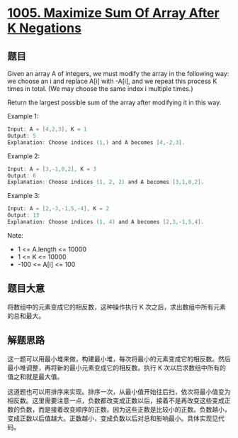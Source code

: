 # [1005. Maximize Sum Of Array After K Negations](https://leetcode.com/problems/maximize-sum-of-array-after-k-negations/)

## 题目

Given an array A of integers, we must modify the array in the following way: we choose an i and replace A[i] with -A[i], and we repeat this process K times in total.  (We may choose the same index i multiple times.)

Return the largest possible sum of the array after modifying it in this way.


Example 1:

```c
Input: A = [4,2,3], K = 1
Output: 5
Explanation: Choose indices (1,) and A becomes [4,-2,3].
```

Example 2:

```c
Input: A = [3,-1,0,2], K = 3
Output: 6
Explanation: Choose indices (1, 2, 2) and A becomes [3,1,0,2].
```

Example 3:

```c
Input: A = [2,-3,-1,5,-4], K = 2
Output: 13
Explanation: Choose indices (1, 4) and A becomes [2,3,-1,5,4].
```

Note:

- 1 <= A.length <= 10000
- 1 <= K <= 10000
- -100 <= A[i] <= 100

## 题目大意

将数组中的元素变成它的相反数，这种操作执行 K 次之后，求出数组中所有元素的总和最大。

## 解题思路

这一题可以用最小堆来做，构建最小堆，每次将最小的元素变成它的相反数。然后最小堆调整，再将新的最小元素变成它的相反数。执行 K 次以后求数组中所有的值之和就是最大值。

这道题也可以用排序来实现。排序一次，从最小值开始往后扫，依次将最小值变为相反数。这里需要注意一点，负数都改变成正数以后，接着不是再改变这些变成正数的负数，而是接着改变顺序的正数。因为这些正数是比较小的正数。负数越小，变成正数以后值越大。正数越小，变成负数以后对总和影响最小。具体实现见代码。
